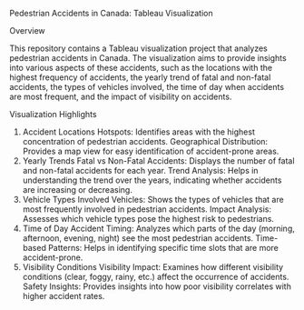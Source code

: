 Pedestrian Accidents in Canada: Tableau Visualization

Overview

This repository contains a Tableau visualization project that analyzes pedestrian accidents in Canada. The visualization aims to provide insights into various aspects of these accidents, such as the locations with the highest frequency of accidents, the yearly trend of fatal and non-fatal accidents, the types of vehicles involved, the time of day when accidents are most frequent, and the impact of visibility on accidents.

Visualization Highlights

1. Accident Locations
Hotspots: Identifies areas with the highest concentration of pedestrian accidents.
Geographical Distribution: Provides a map view for easy identification of accident-prone areas.
2. Yearly Trends
Fatal vs Non-Fatal Accidents: Displays the number of fatal and non-fatal accidents for each year.
Trend Analysis: Helps in understanding the trend over the years, indicating whether accidents are increasing or decreasing.
3. Vehicle Types
Involved Vehicles: Shows the types of vehicles that are most frequently involved in pedestrian accidents.
Impact Analysis: Assesses which vehicle types pose the highest risk to pedestrians.
4. Time of Day
Accident Timing: Analyzes which parts of the day (morning, afternoon, evening, night) see the most pedestrian accidents.
Time-based Patterns: Helps in identifying specific time slots that are more accident-prone.
5. Visibility Conditions
Visibility Impact: Examines how different visibility conditions (clear, foggy, rainy, etc.) affect the occurrence of accidents.
Safety Insights: Provides insights into how poor visibility correlates with higher accident rates.
